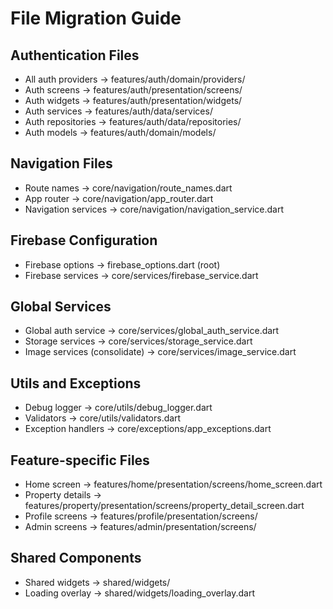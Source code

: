 
# File Migration Guide

## Authentication Files
- All auth providers → features/auth/domain/providers/
- Auth screens → features/auth/presentation/screens/
- Auth widgets → features/auth/presentation/widgets/
- Auth services → features/auth/data/services/
- Auth repositories → features/auth/data/repositories/
- Auth models → features/auth/domain/models/

## Navigation Files
- Route names → core/navigation/route_names.dart
- App router → core/navigation/app_router.dart
- Navigation services → core/navigation/navigation_service.dart

## Firebase Configuration
- Firebase options → firebase_options.dart (root)
- Firebase services → core/services/firebase_service.dart

## Global Services
- Global auth service → core/services/global_auth_service.dart
- Storage services → core/services/storage_service.dart
- Image services (consolidate) → core/services/image_service.dart

## Utils and Exceptions
- Debug logger → core/utils/debug_logger.dart
- Validators → core/utils/validators.dart
- Exception handlers → core/exceptions/app_exceptions.dart

## Feature-specific Files
- Home screen → features/home/presentation/screens/home_screen.dart
- Property details → features/property/presentation/screens/property_detail_screen.dart
- Profile screens → features/profile/presentation/screens/
- Admin screens → features/admin/presentation/screens/

## Shared Components
- Shared widgets → shared/widgets/
- Loading overlay → shared/widgets/loading_overlay.dart
